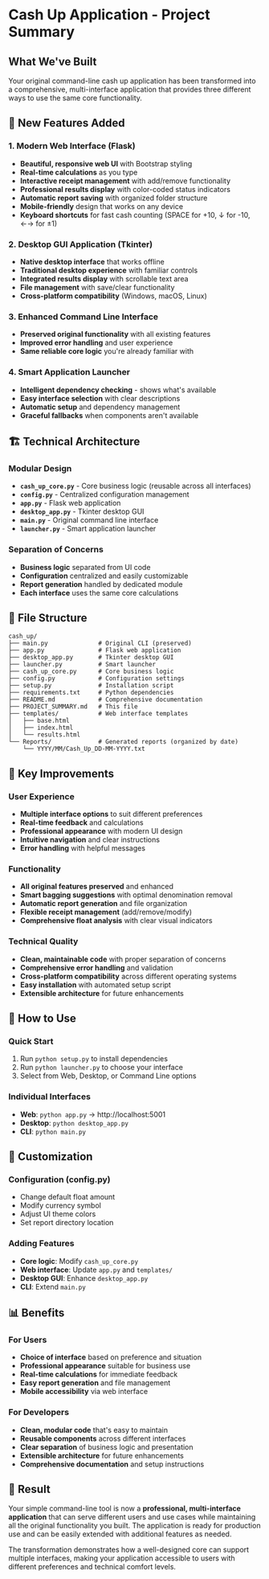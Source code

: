 # Cash Up Application - Project Summary

## What We've Built

Your original command-line cash up application has been transformed into a comprehensive, multi-interface application that provides three different ways to use the same core functionality.

## 🚀 New Features Added

### 1. **Modern Web Interface (Flask)**
- **Beautiful, responsive web UI** with Bootstrap styling
- **Real-time calculations** as you type
- **Interactive receipt management** with add/remove functionality
- **Professional results display** with color-coded status indicators
- **Automatic report saving** with organized folder structure
- **Mobile-friendly** design that works on any device
- **Keyboard shortcuts** for fast cash counting (SPACE for +10, ↓ for -10, ←→ for ±1)

### 2. **Desktop GUI Application (Tkinter)**
- **Native desktop interface** that works offline
- **Traditional desktop experience** with familiar controls
- **Integrated results display** with scrollable text area
- **File management** with save/clear functionality
- **Cross-platform compatibility** (Windows, macOS, Linux)

### 3. **Enhanced Command Line Interface**
- **Preserved original functionality** with all existing features
- **Improved error handling** and user experience
- **Same reliable core logic** you're already familiar with

### 4. **Smart Application Launcher**
- **Intelligent dependency checking** - shows what's available
- **Easy interface selection** with clear descriptions
- **Automatic setup** and dependency management
- **Graceful fallbacks** when components aren't available

## 🏗️ Technical Architecture

### **Modular Design**
- **`cash_up_core.py`** - Core business logic (reusable across all interfaces)
- **`config.py`** - Centralized configuration management
- **`app.py`** - Flask web application
- **`desktop_app.py`** - Tkinter desktop GUI
- **`main.py`** - Original command line interface
- **`launcher.py`** - Smart application launcher

### **Separation of Concerns**
- **Business logic** separated from UI code
- **Configuration** centralized and easily customizable
- **Report generation** handled by dedicated module
- **Each interface** uses the same core calculations

## 📁 File Structure

```
cash_up/
├── main.py              # Original CLI (preserved)
├── app.py               # Flask web application
├── desktop_app.py       # Tkinter desktop GUI
├── launcher.py          # Smart launcher
├── cash_up_core.py      # Core business logic
├── config.py            # Configuration settings
├── setup.py             # Installation script
├── requirements.txt     # Python dependencies
├── README.md            # Comprehensive documentation
├── PROJECT_SUMMARY.md   # This file
├── templates/           # Web interface templates
│   ├── base.html
│   ├── index.html
│   └── results.html
└── Reports/             # Generated reports (organized by date)
    └── YYYY/MM/Cash_Up_DD-MM-YYYY.txt
```

## 🎯 Key Improvements

### **User Experience**
- **Multiple interface options** to suit different preferences
- **Real-time feedback** and calculations
- **Professional appearance** with modern UI design
- **Intuitive navigation** and clear instructions
- **Error handling** with helpful messages

### **Functionality**
- **All original features preserved** and enhanced
- **Smart bagging suggestions** with optimal denomination removal
- **Automatic report generation** and file organization
- **Flexible receipt management** (add/remove/modify)
- **Comprehensive float analysis** with clear visual indicators

### **Technical Quality**
- **Clean, maintainable code** with proper separation of concerns
- **Comprehensive error handling** and validation
- **Cross-platform compatibility** across different operating systems
- **Easy installation** with automated setup script
- **Extensible architecture** for future enhancements

## 🚀 How to Use

### **Quick Start**
1. Run `python setup.py` to install dependencies
2. Run `python launcher.py` to choose your interface
3. Select from Web, Desktop, or Command Line options

### **Individual Interfaces**
- **Web**: `python app.py` → http://localhost:5001
- **Desktop**: `python desktop_app.py`
- **CLI**: `python main.py`

## 🔧 Customization

### **Configuration (config.py)**
- Change default float amount
- Modify currency symbol
- Adjust UI theme colors
- Set report directory location

### **Adding Features**
- **Core logic**: Modify `cash_up_core.py`
- **Web interface**: Update `app.py` and `templates/`
- **Desktop GUI**: Enhance `desktop_app.py`
- **CLI**: Extend `main.py`

## 📊 Benefits

### **For Users**
- **Choice of interface** based on preference and situation
- **Professional appearance** suitable for business use
- **Real-time calculations** for immediate feedback
- **Easy report generation** and file management
- **Mobile accessibility** via web interface

### **For Developers**
- **Clean, modular code** that's easy to maintain
- **Reusable components** across different interfaces
- **Clear separation** of business logic and presentation
- **Extensible architecture** for future enhancements
- **Comprehensive documentation** and setup instructions

## 🎉 Result

Your simple command-line tool is now a **professional, multi-interface application** that can serve different users and use cases while maintaining all the original functionality you built. The application is ready for production use and can be easily extended with additional features as needed.

The transformation demonstrates how a well-designed core can support multiple interfaces, making your application accessible to users with different preferences and technical comfort levels.

